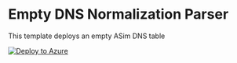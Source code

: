 # Empty DNS Normalization Parser

This template deploys an empty ASim DNS table

[![Deploy to Azure](https://aka.ms/deploytoazurebutton)](https://portal.azure.com/#create/Microsoft.Template/uri/https%3A%2F%2Fraw.githubusercontent.com%2FAzure%2FAzure-Sentinel%2Fdev%2Fnormalization%2Fdns%2FparamParsers%2FParsers%2FASimDns%2FARM%2FEmptyimDns%2FemptyimDns.json)
